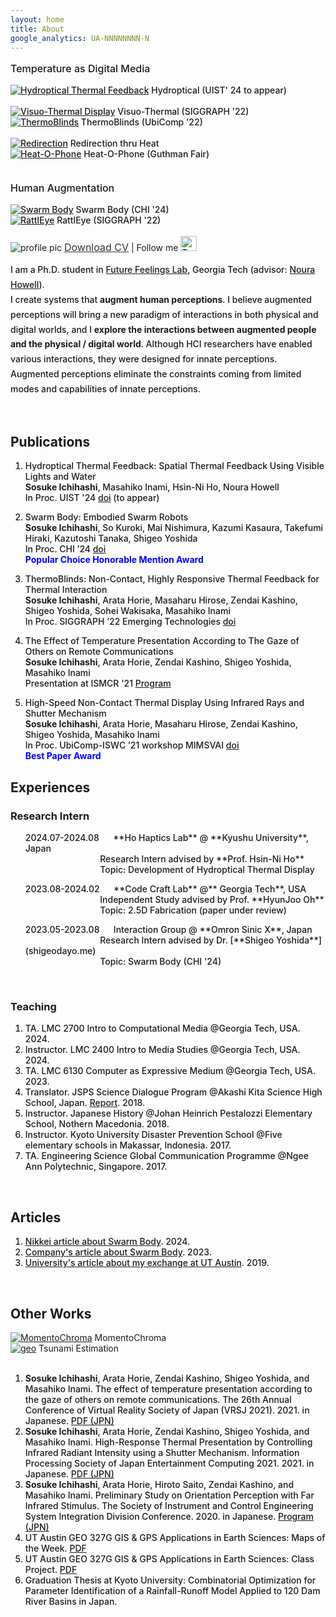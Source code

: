 ```yaml
---
layout: home
title: About
google_analytics: UA-NNNNNNNN-N
---
```



<p style="font-size:16px; font-weight:450">Temperature as Digital Media</p>
<div class="row" style="font-size:14px; font-weight:450">
  <div class="column">
    <a href="https://sosuke-ichihashi.com/hydroptical/"><img src="/assets/images/hydroptical/hydroptical_thumbnail.JPG" alt="Hydroptical Thermal Feedback"></a>
    Hydroptical (UIST' 24 to appear) <br> <br>
    <a href="https://sosuke-ichihashi.com/vtd/"><img src="/assets/images/vtd/vtd_overview.jpg" alt="Visuo-Thermal Display"></a>
    Visuo-Thermal (SIGGRAPH '22)
  </div>
  <div class="column">
    <a href="https://sosuke-ichihashi.com/thermoblinds/"><img src="/assets/images/thermoblinds/thermoblinds_stand.jpg" alt="ThermoBlinds"></a>
    ThermoBlinds (UbiComp '22)<br> <br>
    <a href="https://sosuke-ichihashi.com/redirection/"><img src="/assets/images/redirection/redirection_grid.jpg" alt="Redirection"></a>
    Redirection thru Heat
  </div>
  <div class="column">
    <a href="https://sosuke-ichihashi.com/heatophone/"><img src="/assets/images/heatophone/heatophone_grid.jpg" alt="Heat-O-Phone"></a>
    Heat-O-Phone (Guthman Fair)
  </div>
</div>

<p style="font-size:16px; font-weight:450"><br>Human Augmentation</p>
<div class="row" style="font-size:14px; font-weight:450">
  <div class="column">
    <a href="https://shigeodayo.me/works/swarm_body/"><img src="/assets/images/swarmbody/swarm_body_teaser.jpg" alt="Swarm Body"></a>
    Swarm Body (CHI '24)
  </div>
  <div class="column">
    <a href="https://sosuke-ichihashi.com/rattleye/"><img src="/assets/images/rattleye/rattleye_overview.jpg" alt="RattlEye"></a>
    RattlEye (SIGGRAPH '22)
  </div>
</div>

<!-- <p><br>Other Works</p> -->
<!-- <div class="row">
  <div class="column">
   <a href="https://sosuke-ichihashi.com/momentochroma/"><img src="/assets/images/momentochroma/momentochroma_grid.jpg" alt="MomentoChroma"></a>
    MomentoChroma
  </div>
  <div class="column">
    <a href="https://www.geo.utexas.edu/courses/371c/project/2018F/Ichihashi_GIS_project.pdf"><img src="/assets/images/geo_grid.png" alt="geo"></a>
    Tsunami Estimation
  </div>
</div> -->
<br>

<div class="profile">
  <div class="profImage">
    <img src="assets/images/ichihashi_headshot.jpg" alt="profile pic">
    <a style="font-size: 16px; color: rgba(50, 50, 50, 1.0); text-decoration: underline;" href="/assets/pdfs/Sosuke_Ichihashi_CV_Fall_2024.pdf">Download CV</a>
    | Follow me <a href="https://twitter.com/RefreshSource"><img src="assets/images/Twitter social icons - rounded square - blue.png" alt="Twitter icon" style="width:26px;height:24px;"></a>
  </div>
  <div class="profText">
    <p style="font-size: 14px; font-weight:450;line-height:1.7">
      I am a Ph.D. student in <a style="color:inherit; text-decoration: underline;" href="https://sites.gatech.edu/futurefeelings/team/">Future Feelings Lab</a>, Georgia Tech (advisor: <a style="color: inherit; text-decoration: underline;" href="https://nourahowell.com/">Noura Howell</a>).<br>
      I create systems that <strong>augment human perceptions</strong>. I believe augmented perceptions will bring a new paradigm of interactions in both physical and digital worlds, and I <strong>explore the interactions between augmented people and the physical / digital world</strong>. Although HCI researchers have enabled various interactions, they were designed for innate perceptions. Augmented perceptions eliminate the constraints coming from limited modes and capabilities of innate perceptions.
    </p>
  </div>
</div>
<br>
 
## Publications
<ol style="font-size:14px; font-weight:450">
  <li><p>Hydroptical Thermal Feedback: Spatial Thermal Feedback Using Visible Lights and Water<br>
    <strong>Sosuke Ichihashi</strong>, Masahiko Inami, Hsin-Ni Ho, Noura Howell<br>
    In Proc. UIST '24 <a style="color: inherit; text-decoration: underline;" href="https://doi.org/10.1145/3654777.3676453">doi</a> (to appear)</p>
</li>
  <li><p>Swarm Body: Embodied Swarm Robots<br>
    <strong>Sosuke Ichihashi</strong>, So Kuroki, Mai Nishimura, Kazumi Kasaura, Takefumi Hiraki, Kazutoshi Tanaka, Shigeo Yoshida<br>
    In Proc. CHI ’24 <a style="color: inherit; text-decoration: underline;" href="https://doi.org/10.1145/3613904.3642870">doi</a><br>
    <b style="color:blue;">Popular Choice Honorable Mention Award</b>
  </p>
</li>
<li><p>ThermoBlinds: Non-Contact, Highly Responsive Thermal Feedback for Thermal Interaction<br>
  <strong>Sosuke Ichihashi</strong>, Arata Horie, Masaharu Hirose, Zendai Kashino, Shigeo Yoshida, Sohei Wakisaka, Masahiko Inami<br>
  In Proc. SIGGRAPH ’22 Emerging Technologies <a style="color: inherit; text-decoration: underline;" href="https://doi.org/10.1145/3532721.3535569">doi</a></p>
</li>
<li><p>The Effect of Temperature Presentation According to The Gaze of Others on Remote Communications<br>
  <strong>Sosuke Ichihashi</strong>, Arata Horie, Zendai Kashino, Shigeo Yoshida, Masahiko Inami<br>
  Presentation at ISMCR '21 <a style="color: inherit; text-decoration: underline;" href="https://secureservercdn.net/198.71.233.33/l95.2a1.myftpupload.com/wp-content/uploads/2021/09/ISMCR2021-October-1st-PROGRAM-.pdf">Program</a></p>
</li>
<li><p>High-Speed Non-Contact Thermal Display Using Infrared Rays and Shutter Mechanism<br>
  <strong>Sosuke Ichihashi</strong>, Arata Horie, Masaharu Hirose, Zendai Kashino, Shigeo Yoshida, Masahiko Inami<br>
  In Proc. UbiComp-ISWC ’21 workshop MIMSVAI <a style="color: inherit; text-decoration: underline;" href="https://doi.org/10.1145/3460418.3480160">doi</a><br>
  <b style="color:blue;">Best Paper Award</b></p>
</li>
</ol>

## Experiences
### Research Intern
<ul style="list-style-type:none; font-size:14px; font-weight:450">
  <li>
    <p>
      2024.07-2024.08&nbsp; &nbsp; &nbsp;
      **Ho Haptics Lab** @ **Kyushu University**, Japan<br>
      &nbsp; &nbsp; &nbsp; &nbsp; &nbsp; &nbsp; &nbsp; &nbsp; &nbsp; &nbsp; &nbsp; &nbsp; &nbsp; &nbsp; &nbsp; &nbsp;
      Research Intern advised by **Prof. Hsin-Ni Ho**<br>
      &nbsp; &nbsp; &nbsp; &nbsp; &nbsp; &nbsp; &nbsp; &nbsp; &nbsp; &nbsp; &nbsp; &nbsp; &nbsp; &nbsp; &nbsp; &nbsp;
      Topic: Development of Hydroptical Thermal Display
    </p>
  </li>
  <li>
    <p>
      2023.08-2024.02&nbsp; &nbsp; &nbsp;
      **Code Craft Lab** @** Georgia Tech**, USA<br>
      &nbsp; &nbsp; &nbsp; &nbsp; &nbsp; &nbsp; &nbsp; &nbsp; &nbsp; &nbsp; &nbsp; &nbsp; &nbsp; &nbsp; &nbsp; &nbsp;
      Independent Study advised by Prof. **HyunJoo Oh**<br>
      &nbsp; &nbsp; &nbsp; &nbsp; &nbsp; &nbsp; &nbsp; &nbsp; &nbsp; &nbsp; &nbsp; &nbsp; &nbsp; &nbsp; &nbsp; &nbsp;
      Topic: 2.5D Fabrication (paper under review)
    </p>
  </li>
  <li>
    <p>
      2023.05-2023.08&nbsp; &nbsp; &nbsp;
      Interaction Group @ **Omron Sinic X**, Japan<br>
      &nbsp; &nbsp; &nbsp; &nbsp; &nbsp; &nbsp; &nbsp; &nbsp; &nbsp; &nbsp; &nbsp; &nbsp; &nbsp; &nbsp; &nbsp; &nbsp;
      Research Intern advised by Dr. [**Shigeo Yoshida**](shigeodayo.me)<br>
      &nbsp; &nbsp; &nbsp; &nbsp; &nbsp; &nbsp; &nbsp; &nbsp; &nbsp; &nbsp; &nbsp; &nbsp; &nbsp; &nbsp; &nbsp; &nbsp;
      Topic: Swarm Body (CHI '24)
    </p>
  </li>
</ul>

<br>

### Teaching
<ol style="font-size:14px; font-weight:450">
  <li>
    TA. LMC 2700 Intro to Computational Media 
    @Georgia Tech, USA. 2024.
  </li>
  <li>
    Instructor. LMC 2400 Intro to Media Studies 
    @Georgia Tech, USA. 2024.
  </li>
  <li>
    TA. LMC 6130 Computer as Expressive Medium 
    @Georgia Tech, USA. 2023.
  </li>
  <li>
    Translator. JSPS Science Dialogue Program 
    @Akashi Kita Science High School, Japan. <a style="color: inherit; text-decoration: underline;" href="https://www.jsps.go.jp/j-sdialogue/data/03_past_lectures/201911/f1114_3457.pdf">Report</a>. 2018.
  </li>
  <li>
    Instructor. Japanese History 
    @Johan Heinrich Pestalozzi Elementary School, Nothern Macedonia. 2018.
  </li>
  <li>
    Instructor. Kyoto University Disaster Prevention School 
    @Five elementary schools in Makassar, Indonesia. 2017.
  </li>
  <li>
    TA. Engineering Science Global Communication Programme 
    @Ngee Ann Polytechnic, Singapore. 2017.
  </li>
</ol>

<br>

## Articles
<ol style="font-size:14px; font-weight:450">
  <li>
    <a style="color: inherit; text-decoration: underline;" href="https://xtech.nikkei.com/atcl/nxt/column/18/00001/09593/">Nikkei article about Swarm Body</a>. 2024.
  </li>

  <li>
    <a style="color: inherit; text-decoration: underline;" href="https://medium.com/sinicx/our-paper-which-explores-whether-people-can-perceive-as-if-swarm-robots-were-part-of-their-body-69bc10abfd64">Company's article about Swarm Body</a>. 2023.
  </li>
  
  <li>
    <a style="color: inherit; text-decoration: underline;" href="https://www.s-ge.t.kyoto-u.ac.jp/int/en/campuslife/students/blog/ichihashisan">University's article about my exchange at UT Austin</a>. 2019.
  </li>
</ol>

<br>

## Other Works
<div class="row">
  <div class="column">
   <a href="https://sosuke-ichihashi.com/momentochroma/"><img src="/assets/images/momentochroma/momentochroma_grid.jpg" alt="MomentoChroma"></a>
    MomentoChroma
  </div>
  <div class="column">
    <a href="https://www.geo.utexas.edu/courses/371c/project/2018F/Ichihashi_GIS_project.pdf"><img src="/assets/images/geo_grid.png" alt="geo"></a>
    Tsunami Estimation
  </div>
</div>

<br>
<ol style="font-size:14px; font-weight:450">
  <li><strong>Sosuke Ichihashi</strong>, Arata Horie, Zendai Kashino, Shigeo Yoshida, and Masahiko Inami.
    The effect of temperature presentation according to the gaze of others on remote communications.
    The 26th Annual Conference of Virtual Reality Society of Japan (VRSJ 2021). 2021. in Japanese.
    <a style="color: inherit; text-decoration: underline;" href="http://conference.vrsj.org/ac2021/program/doc/1G-9.pdf">PDF (JPN)</a>
  </li>

  <li><strong>Sosuke Ichihashi</strong>, Arata Horie, Zendai Kashino, Shigeo Yoshida, and Masahiko Inami.
    High-Response Thermal Presentation by Controlling Infrared Radiant Intensity using a Shutter Mechanism.
    Information Processing Society of Japan Entertainment Computing 2021. 2021. in Japanese.
    <a style="color: inherit; text-decoration: underline;" href="https://ipsj.ixsq.nii.ac.jp/ej/?action=repository_action_common_download&item_id=212594&item_no=1&attribute_id=1&file_no=1">PDF (JPN)</a>
  </li>

  <li><strong>Sosuke Ichihashi</strong>, Arata Horie, Hiroto Saito, Zendai Kashino, and Masahiko Inami.
    Preliminary Study on Orientation Perception with Far Infrared Stimulus.
    The Society of Instrument and Control Engineering System Integration Division Conference. 2020. in Japanese.
    <a style="color: inherit; text-decoration: underline;" href="https://www.sice-si.org/conf/si2020/SI2020%E6%9A%AB%E5%AE%9A%E3%83%97%E3%83%AD%E3%82%B0%E3%83%A9%E3%83%A01204r2.pdf">Program (JPN)</a>
  </li>

  <li>UT Austin GEO 327G GIS & GPS Applications in Earth Sciences: Maps of the Week.
    <a style="color: inherit; text-decoration: underline;" href="http://courses.geo.utexas.edu/courses/371c/MOW/2018F/lab1/MOW_Lab_1__Ichihashi_large.htm">PDF</a>
  </li>

  <li>UT Austin GEO 327G GIS & GPS Applications in Earth Sciences: Class Project.
    <a style="color: inherit; text-decoration: underline;" href="https://www.geo.utexas.edu/courses/371c/project/2018F/Ichihashi_GIS_project.pdf">PDF</a>
  </li>

  <li>Graduation Thesis at Kyoto University: Combinatorial Optimization for Parameter Identification of a Rainfall-Runoff Model Applied to 120 Dam River Basins in Japan.</li>
</ol>
